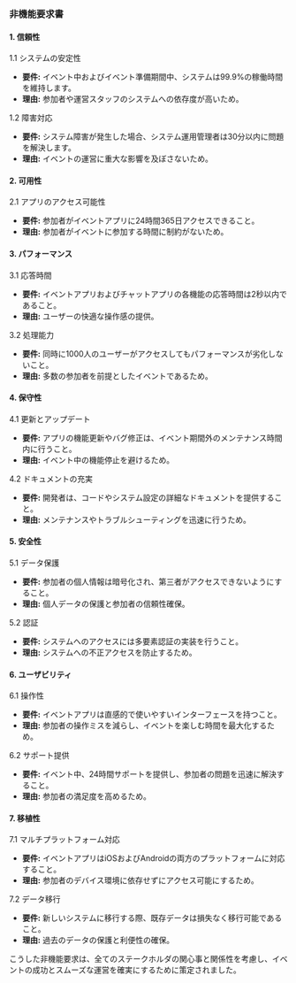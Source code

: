### 非機能要求書

#### 1. 信頼性

1.1 システムの安定性
- **要件:** イベント中およびイベント準備期間中、システムは99.9%の稼働時間を維持します。
- **理由:** 参加者や運営スタッフのシステムへの依存度が高いため。

1.2 障害対応
- **要件:** システム障害が発生した場合、システム運用管理者は30分以内に問題を解決します。
- **理由:** イベントの運営に重大な影響を及ぼさないため。

#### 2. 可用性

2.1 アプリのアクセス可能性
- **要件:** 参加者がイベントアプリに24時間365日アクセスできること。
- **理由:** 参加者がイベントに参加する時間に制約がないため。

#### 3. パフォーマンス

3.1 応答時間
- **要件:** イベントアプリおよびチャットアプリの各機能の応答時間は2秒以内であること。
- **理由:** ユーザーの快適な操作感の提供。

3.2 処理能力
- **要件:** 同時に1000人のユーザーがアクセスしてもパフォーマンスが劣化しないこと。
- **理由:** 多数の参加者を前提としたイベントであるため。

#### 4. 保守性

4.1 更新とアップデート
- **要件:** アプリの機能更新やバグ修正は、イベント期間外のメンテナンス時間内に行うこと。
- **理由:** イベント中の機能停止を避けるため。

4.2 ドキュメントの充実
- **要件:** 開発者は、コードやシステム設定の詳細なドキュメントを提供すること。
- **理由:** メンテナンスやトラブルシューティングを迅速に行うため。

#### 5. 安全性

5.1 データ保護
- **要件:** 参加者の個人情報は暗号化され、第三者がアクセスできないようにすること。
- **理由:** 個人データの保護と参加者の信頼性確保。

5.2 認証
- **要件:** システムへのアクセスには多要素認証の実装を行うこと。
- **理由:** システムへの不正アクセスを防止するため。

#### 6. ユーザビリティ

6.1 操作性
- **要件:** イベントアプリは直感的で使いやすいインターフェースを持つこと。
- **理由:** 参加者の操作ミスを減らし、イベントを楽しむ時間を最大化するため。

6.2 サポート提供
- **要件:** イベント中、24時間サポートを提供し、参加者の問題を迅速に解決すること。
- **理由:** 参加者の満足度を高めるため。

#### 7. 移植性

7.1 マルチプラットフォーム対応
- **要件:** イベントアプリはiOSおよびAndroidの両方のプラットフォームに対応すること。
- **理由:** 参加者のデバイス環境に依存せずにアクセス可能にするため。

7.2 データ移行
- **要件:** 新しいシステムに移行する際、既存データは損失なく移行可能であること。
- **理由:** 過去のデータの保護と利便性の確保。

こうした非機能要求は、全てのステークホルダの関心事と関係性を考慮し、イベントの成功とスムーズな運営を確実にするために策定されました。